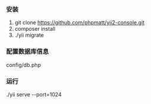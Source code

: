 ### 安装
1. git clone https://github.com/phpmatt/yii2-console.git
2. composer install
3. ./yii migrate
### 配置数据库信息
config/db.php
### 运行
./yii serve --port=1024